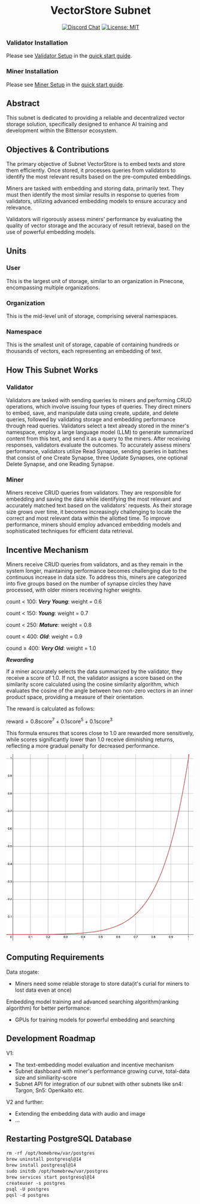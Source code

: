 <div align="center">

# **VectorStore Subnet** <!-- omit in toc -->
[![Discord Chat](https://img.shields.io/discord/308323056592486420.svg)](https://discord.gg/bittensor)
[![License: MIT](https://img.shields.io/badge/License-MIT-yellow.svg)](https://opensource.org/licenses/MIT) 

</div>

### Validator Installation

Please see [Validator Setup](https://github.com/MetaSearch-IO/decentralized-search/blob/main/quickstart.md#validator-setup) in the [quick start guide](https://github.com/MetaSearch-IO/decentralized-search/blob/main/quickstart.md).

### Miner Installation

Please see [Miner Setup](https://github.com/MetaSearch-IO/decentralized-search/blob/main/quickstart.md#miner-setup) in the [quick start guide](https://github.com/MetaSearch-IO/decentralized-search/blob/main/quickstart.md).

<!-- ---

> There is a legacy version of the project focusing on decentralized indexing of various data sources, see [here](./docs/openkaito_v0_legacy.md) for more details. -->

## Abstract

This subnet is dedicated to providing a reliable and decentralized vector storage solution, specifically designed to enhance AI training and development within the Bittensor ecosystem.

## Objectives & Contributions

The primary objective of Subnet VectorStore is to embed texts and store them efficiently. Once stored, it processes queries from validators to identify the most relevant results based on the pre-computed embeddings.

Miners are tasked with embedding and storing data, primarily text. They must then identify the most similar results in response to queries from validators, utilizing advanced embedding models to ensure accuracy and relevance.

Validators will rigorously assess miners' performance by evaluating the quality of vector storage and the accuracy of result retrieval, based on the use of powerful embedding models. 

## Units

### User
This is the largest unit of storage, similar to an organization in Pinecone, encompassing multiple organizations.

### Organization
This is the mid-level unit of storage, comprising several namespaces.

### Namespace
This is the smallest unit of storage, capable of containing hundreds or thousands of vectors, each representing an embedding of text.

## How This Subnet Works
### Validator
Validators are tasked with sending queries to miners and performing CRUD operations, which involve issuing four types of queries. They direct miners to embed, save, and manipulate data using create, update, and delete queries, followed by validating storage and embedding performance through read queries. Validators select a text already stored in the miner's namespace, employ a large language model (LLM) to generate summarized content from this text, and send it as a query to the miners. After receiving responses, validators evaluate the outcomes. To accurately assess miners' performance, validators utilize Read Synapse, sending queries in batches that consist of one Create Synapse, three Update Synapses, one optional Delete Synapse, and one Reading Synapse.

### Miner
Miners receive CRUD queries from validators. They are responsible for embedding and saving the data while identifying the most relevant and accurately matched text based on the validators' requests. As their storage size grows over time, it becomes increasingly challenging to locate the correct and most relevant data within the allotted time. To improve performance, miners should employ advanced embedding models and sophisticated techniques for efficient data retrieval.

## Incentive Mechanism

Miners receive CRUD queries from validators, and as they remain in the system longer, maintaining performance becomes challenging due to the continuous increase in data size. To address this, miners are categorized into five groups based on the number of synapse circles they have processed, with older miners receiving higher weights.

count < 100: ***Very Young***: weight = 0.6

count < 150: ***Young***: weight = 0.7

count < 250: ***Mature***: weight = 0.8

count < 400: ***Old***: weight = 0.9

cound ≥ 400: ***Very Old***: weight = 1.0

***Rewarding***

If a miner accurately selects the data summarized by the validator, they receive a score of 1.0. If not, the validator assigns a score based on the similarity score calculated using the cosine similarity algorithm, which evaluates the cosine of the angle between two non-zero vectors in an inner product space, providing a measure of their orientation.

The reward is calculated as follows:

$\text{reward} = 0.8 \text{score}^{7} + 0.1 \text{score}^{5} + 0.1 \text{score}^{3}$

This formula ensures that scores close to 1.0 are rewarded more sensitively, while scores significantly lower than 1.0 receive diminishing returns, reflecting a more gradual penalty for decreased performance.

<img src="docs/image/reward1.png" alt="Description" width="500" />




## Computing Requirements

Data stogate:

- Miners need some relable storage to store data(it's curial for miners to lost data even at once)

Embedding model training and advanced searching algorithm(ranking algorithm) for better performance:

- GPUs for training models for powerful embedding and searching

## Development Roadmap

V1:

- The text-embedding model evaluation and incentive mechanism
- Subnet dashboard with miner's performance growing curve, total-data size and similiarity-score
- Subnet API for integration of our subnet with other subnets like sn4: Targon, Sn5: Openkaito etc.

V2 and further:

- Extending the embedding data with audio and image
- …

## Restarting PostgreSQL Database

```
rm -rf /opt/homebrew/var/postgres
brew uninstall postgresql@14
brew install postgresql@14
sudo initdb /opt/homebrew/var/postgres
brew services start postgresql@14
createuser -s postgres
psql -U postgres
pqsl -d postgres
```





